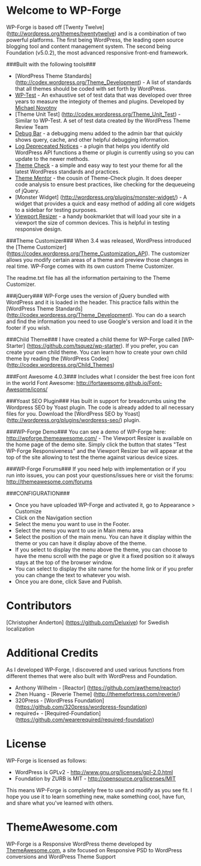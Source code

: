Welcome to WP-Forge
====================
WP-Forge is based off [Twenty Twelve] (http://wordpress.org/themes/twentytwelve) and is a combination of two powerful platforms. The first being WordPress, the leading open source blogging tool and content management system. The second being Foundation (v5.0.2), the most advanced responsive front-end framework.

###Built with the following tools###
* [WordPress Theme Standards] (http://codex.wordpress.org/Theme_Development) - A list of standards that all themes should be coded with set forth by WordPress.
* [WP-Test](http://wptest.io/) - An exhaustive set of test data that was developed over three years to measure the integioty of themes and plugins. Developed by [Michael Novotny](http://manovotny.com/)
* [Theme Unit Test] (http://codex.wordpress.org/Theme_Unit_Test) - Similar to WP-Test. A set of test data created by the WordPress Theme Review Team
* [Debug Bar](http://wordpress.org/plugins/debug-bar/) - a debugging menu added to the admin bar that quickly shows query, cache, and other helpful debugging information.
* [Log Depreceated Notices](http://wordpress.org/plugins/log-deprecated-notices/) - a plugin that helps you identify old WordPress API functions a theme or plugin is currently using so you can update to the newer methods.
* [Theme Check](http://wordpress.org/plugins/theme-check/) - a simple and easy way to test your theme for all the latest WordPress standards and practices.
* [Theme Mentor](http://wordpress.org/plugins/theme-mentor/) - the cousin of Theme-Check plugin. It does deeper code analysis to ensure best practices, like checking for the dequeueing of jQuery.
* [Monster Widget] (http://wordpress.org/plugins/monster-widget/) - A widget that provides a quick and easy method of adding all core widgets to a sidebar for testing purposes.
* [Viewport Resizer](http://lab.maltewassermann.com/viewport-resizer/) - a handy bookmarklet that will load your site in a viewport the size of common devices. This is helpful in testing responsive design.

###Theme Customizer###
When 3.4 was released, WordPress introduced the [Theme Customizer] (https://codex.wordpress.org/Theme_Customization_API). The customizer allows you modify certain areas of a theme and preview those changes in real time. WP-Forge comes with its own custom Theme Customizer.

The readme.txt file has all the information pertaining to the Theme Customizer.

###jQuery###
WP-Forge uses the version of jQuery bundled with WordPress and it is loaded in the header. This practice falls within the [WordPress Theme Standards] (http://codex.wordpress.org/Theme_Development). You can do a search and find the information you need to use Google's version and load it in the footer if you wish.

###Child Theme###
I have created a child theme for WP-Forge called [WP-Starter] (https://github.com/tsquez/wp-starter). If you prefer, you can create your own child theme. You can learn how to create your own child theme by reading the [WordPress Codex] (http://codex.wordpress.org/Child_Themes)

###Font Awesome 4.0.3###
Includes what I consider the best free icon font in the world Font Awesome: http://fortawesome.github.io/Font-Awesome/icons/

###Yoast SEO Plugin###
Has built in support for breadcrumbs using the Wordpress SEO by Yoast plugin. The code is already added to all necessary files for you. Download the [WordPress SEO by Yoast] (http://wordpress.org/plugins/wordpress-seo/) plugin.

###WP-Forge Demo###
You can see a demo of WP-Forge here: http://wpforge.themeawesome.com/ - The Viewport Resizer is available on the home page of the demo site. Simply click the button that states "Test WP-Forge Responsiveness" and the Viewport Resizer bar will appear at the top of the site allowing to test the theme against various device sizes.

###WP-Forge Forums###
If you need help with implementation or if you run into issues, you can post your questions/issues here or visit the forums: http://themeawesome.com/forums

###CONFIGURATION###
* Once you have uploaded WP-Forge and activated it, go to Appearance > Customize
* Click on the Navigation section
* Select the menu you want to use in the Footer.
* Select the menu you want to use in Main menu area
* Select the position of the main menu. You can have it display within the theme or you can have it display above of the theme.
* If you select to display the menu above the theme, you can choose to have the menu scroll with the page or give it a fixed position so it always stays at the top of the browser window.
* You can select to display the site name for the home link or if you prefer you can change the text to whatever you wish.
* Once you are done, click Save and Publish.

Contributors
=============

[Christopher Anderton] (https://github.com/Deluxive) for Swedish localization

Additional Credits
=============
As I developed WP-Forge, I discovered and used various functions from different themes that were also built with WordPress and Foundation.
* Anthony Wilhelm - [Reactor] (https://github.com/awtheme/reactor)
* Zhen Huang - [Reverie Theme] (http://themefortress.com/reverie/)
* 320Press - [WordPress Foundation] (https://github.com/320press/wordpress-foundation)
* required+ - [Required-Foundation] (https://github.com/wearerequired/required-foundation)

License
=============
WP-Forge is licensed as follows:
* WordPress is GPLv2 - http://www.gnu.org/licenses/gpl-2.0.html
* Foundation by ZURB is MIT - http://opensource.org/licenses/MIT

This means WP-Forge is completely free to use and modify as you see fit. I hope you use it to learn something new, make something cool, have fun, and share what you've learned with others.

ThemeAwesome.com
=============
WP-Forge is a Responsive WordPress theme developed by [ThemeAwesome.com](http://themeawesome.com), a site focused on Responsive PSD to WordPress conversions and WordPress Theme Support

